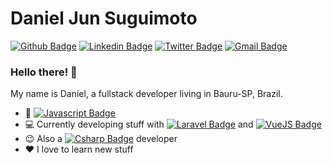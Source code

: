 # Daniel Jun Suguimoto

[![Github Badge](https://img.shields.io/badge/-Github-000?style=flat-square&logo=Github&logoColor=white&link=https://github.com/danielsuguimoto)](https://github.com/danielsuguimoto)
[![Linkedin Badge](https://img.shields.io/badge/-LinkedIn-blue?style=flat-square&logo=Linkedin&logoColor=white&link=https://www.linkedin.com/in/danielsuguimoto/)](https://www.linkedin.com/in/danielsuguimoto/)
[![Twitter Badge](https://img.shields.io/badge/-Twitter-1ca0f1?style=flat-square&labelColor=1ca0f1&logo=twitter&logoColor=white&link=https://twitter.com/djsuguimoto)](https://twitter.com/djsuguimoto)
[![Gmail Badge](https://img.shields.io/badge/-Gmail-c14438?style=flat-square&logo=Gmail&logoColor=white&link=mailto:danielsuguimoto@gmail.com)](mailto:danielsuguimoto@gmail.com)

### Hello there! 👋

My name is Daniel, a fullstack developer living in Bauru-SP, Brazil.

- :yellow_heart: [![Javascript Badge](https://img.shields.io/badge/-F7DF1E?style=flat-square&logo=javascript&logoColor=black&link=https://laravel.com)](https://laravel.com)
- :computer: Currently developing stuff with [![Laravel Badge](https://img.shields.io/badge/Laravel-c14438?style=flat-square&logo=Laravel&logoColor=white&link=https://laravel.com)](https://laravel.com) and [![VueJS Badge](https://img.shields.io/badge/-VueJS-4fc08d?style=flat-square&logo=Vue.js&logoColor=white&link=https://vuejs.org)](https://vuejs.org)
- :wink: Also a [![Csharp Badge](https://img.shields.io/badge/-.NET-239120?style=flat-square&logo=c-sharp&logoColor=white&link=https://vuejs.org)](https://vuejs.org) developer
- :heart: I love to learn new stuff
